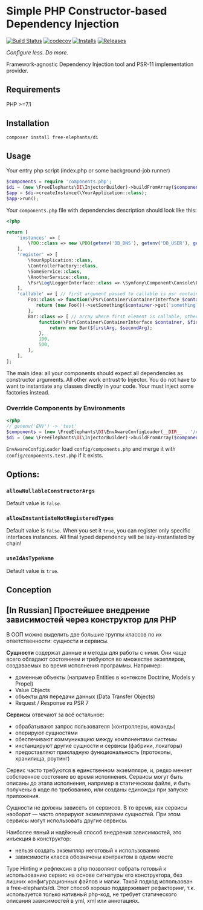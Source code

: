 # Simple PHP Constructor-based Dependency Injection

[![Build Status](https://github.com/FreeElephants/php-di/workflows/CI/badge.svg)](https://github.com/FreeElephants/php-di/actions)
[![codecov](https://codecov.io/gh/FreeElephants/php-di/branch/master/graph/badge.svg)](https://codecov.io/gh/FreeElephants/php-di)
[![Installs](https://img.shields.io/packagist/dt/free-elephants/di.svg)](https://packagist.org/packages/free-elephants/di)
[![Releases](https://img.shields.io/packagist/v/free-elephants/di.svg)](https://github.com/FreeElephants/php-di/releases)

_Configure less. Do more._  

Framework-agnostic Dependency Injection tool and PSR-11 implementation provider. 

## Requirements

PHP >=7.1

## Installation

```bash
composer install free-elephants/di
```

## Usage

Your entry php script (index.php or some background-job runner)
```php
$components = require 'components.php';
$di = (new \FreeElephants\DI\InjectorBuilder)->buildFromArray($components);
$app = $di->createInstance(\YourApplication::class);
$app->run();
```

Your `components.php` file with dependencies description should look like this:

```php
<?php

return [
    'instances' => [
        \PDO::class => new \PDO(getenv('DB_DNS'), getenv('DB_USER'), getenv('DB_PASS')),
    ],
    'register' => [
        \YourApplication::class,
        \ControllerFactory::class,
        \SomeService::class,
        \AnotherService::class,
        \Psr\Log\LoggerInterface::class => \Symfony\Component\Console\Logger\ConsoleLogger::class,
    ],
    'callable' => [ // first argument passed to callable is psr container  
        Foo::class => function(\Psr\Container\ContainerInterface $container) {
           return (new Foo())->setSomething($container->get('something'));
        },
        Bar::class => [ // array where first element is callable, other is values for last arguments
            function(\Psr\Container\ContainerInterface $container, $firstArg, string $secondArg) {
                return new Bar($firstArg, $secondArg);
            },
            100,
            500,
        ],       
    ],
];
```

The main idea: all your components should expect all dependencies as constructor arguments.  All other work entrust to Injector.
You do not have to want to instantiate any classes directly in your code. Your must inject some factories instead.   

### Override Components by Environments

```php
<?php
// genenv('ENV') -> 'test'
$components = (new \FreeElephants\DI\EnvAwareConfigLoader(__DIR__ . '/config', 'ENV'))->readConfig('components');
$di = (new \FreeElephants\DI\InjectorBuilder)->buildFromArray($components);
```

`EnvAwareConfigLoader` load `config/components.php` and merge it with `config/components.test.php` if it exists.

## Options:

### `allowNullableConstructorArgs`
Default value is `false`.  

### `allowInstantiateNotRegisteredTypes` 
Default value is `false`. When you set it `true`, you can register only specific interfaces instances. 
All final typed dependency will be lazy-instantiated by chain!  

### `useIdAsTypeName`
Default value is `true`. 

## Conception

## [In Russian] Простейшее внедрение зависимостей через конструктор для PHP 

В ООП можно выделить две большие группы классов по их ответственности: сущности и сервисы. 

**Сущности** содержат данные и  методы для работы с ними. 
Они чаще всего обладают состоянием и требуются во множестве экзепляров, создаваемых во время исполнения программы. 
Например:
- доменные объекты (например Entities в контексте Doctrine, Models у Propel)
- Value Objects
- объекты для передачи данных (Data Transfer Objects)
- Request / Response из PSR 7

**Сервисы** отвечают за всё остальное: 
- обрабатывают запрос пользователя (контроллеры, команды)
- оперируют сущностями
- обеспечивают коммуникацию между компонентами системы
- инстанцируют другие сущности и сервисы (фабрики, локаторы)
- предоставляют прикладную функциональность (протоколы, хранилища, роутинг) 

Сервис часто требуются в единственном экземпляре, и, редко меняет собственное состояние во время исполнения. 
Сервисы могут быть описаны до этапа исполнения, например в статическом файле, и быть получены в коде по требованию, или созданы единожды при запуске приложения. 

Сущности не должны зависеть от сервисов. В то время, как сервисы наоборот — часто оперируют экземплярами сущностей. 
При этом сервисы могут использовать другие сервисы. 

Наиболее явный и надёжный способ внедрения зависимостей, это инъекция в конструктор:
- нельзя создать экземпляр неготовый к использованию
- зависимости класса обозначены контрактом в одном месте

Type Hinting и рефлексия в php позволяют собрать готовый к использованию сервис на основе сигнатуры его конструктора, без лишних конфигурационных файлов и магии. 
Такой подход использован в free-elephants/di. 
Этот способ хорошо поддерживает рефакторинг, т.к. используется только нативный php-код, не требует статического описания зависимостей в yml, xml или аннотациях. 
